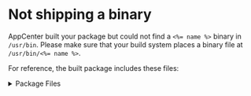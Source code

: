 # Not shipping a binary

AppCenter built your package but could not find a `<%= name %>`
binary in `/usr/bin`. Please make sure that your build system places a binary
file at `/usr/bin/<%= name %>`.

For reference, the built package includes these files:

<details>

<summary> Package Files </summary>

```
<% files.forEach(function (file) { _%>
<%= file %>
<%_ }) %>
```

</details>
